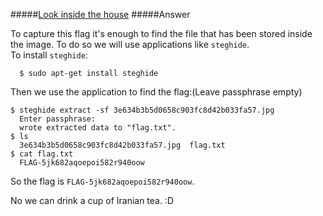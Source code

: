 #####[Look inside the house](http://ringzer0team.com/challenges/18)
#####Answer

To capture this flag it's enough to find the file that has been stored inside the image. To do so we will use applications like `steghide`.  
To install `steghide`:
```
  $ sudo apt-get install steghide
```
Then we use the application to find the flag:(Leave passphrase empty)
```
$ steghide extract -sf 3e634b3b5d0658c903fc8d42b033fa57.jpg
  Enter passphrase:
  wrote extracted data to "flag.txt".
$ ls
  3e634b3b5d0658c903fc8d42b033fa57.jpg  flag.txt
$ cat flag.txt
  FLAG-5jk682aqoepoi582r940oow
```
So the flag is `FLAG-5jk682aqoepoi582r940oow`.  

No we can drink a cup of Iranian tea. :D
